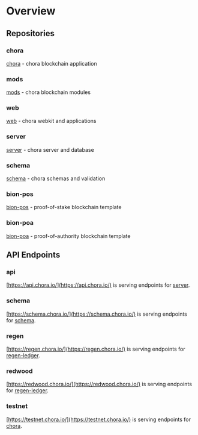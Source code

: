 # Overview

## Repositories

### chora

[chora](https://github.com/chora-io/chora) - chora blockchain application

### mods

[mods](https://github.com/chora-io/mods) - chora blockchain modules

### web

[web](https://github.com/chora-io/web) - chora webkit and applications

### server

[server](https://github.com/chora-io/server) - chora server and database

### schema

[schema](https://github.com/chora-io/schema) - chora schemas and validation

### bion-pos

[bion-pos](https://github.com/chora-io/bion-pos) - proof-of-stake blockchain template

### bion-poa

[bion-poa](https://github.com/chora-io/bion-poa) - proof-of-authority blockchain template

## API Endpoints

### api

[https://api.chora.io/](https://api.chora.io/) is serving endpoints for [server](https://github.com/chora-io/server).

### schema

[https://schema.chora.io/](https://schema.chora.io/) is serving endpoints for [schema](https://github.com/chora-io/schema).

### regen

[https://regen.chora.io/](https://regen.chora.io/) is serving endpoints for [regen-ledger](https://github.com/regen-network/regen-ledger).

### redwood

[https://redwood.chora.io/](https://redwood.chora.io/) is serving endpoints for [regen-ledger](https://github.com/regen-network/regen-ledger).

### testnet

[https://testnet.chora.io/](https://testnet.chora.io/) is serving endpoints for [chora](https://github.com/chora-io/chora).
